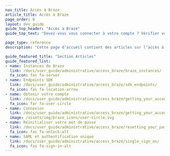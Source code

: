```yaml
---
nav_title: Accès à Braze
article_title: Accès à Braze
page_order: 0
layout: dev_guide
guide_top_header: "Accès à Braze"
guide_top_text: "Devez-vous vous connecter à votre compte ? Vérifier votre endpoint ? Réinitialiser un mot de passe ? Configurer une authentification unique ? Ne vous inquiétez pas : nous avons des documents pour cela."

page_type: reference
description: "Cette page d’accueil contient des articles sur l’accès à votre compte ou tableau de bord de Braze. Vous trouverez ici des ressources sur l’authentification unique (SSO), la connexion, les instances Braze, les endpoints du SDK, la réinitialisation du mot de passe etc."

guide_featured_title: "Section Articles"
guide_featured_list:
- name: Instances de Braze
  link: /docs/user_guide/administrative/access_braze/braze_instances/
  fa_icon: fas fa-server
- name: Endpoints SDK
  link: /docs/user_guide/administrative/access_braze/sdk_endpoints/
  fa_icon: fas fa-location-arrow
- name: Obtenir votre compte
  link: /docs/user_guide/administrative/access_braze/getting_your_account/
  fa_icon: far fa-user-circle
- name: Connexion
  link: /docs/user_guide/administrative/access_braze/getting_your_account/
  image: /assets/img/braze_icons/user-circle.svg
- name: Réinitialiser votre mot de passe
  link: /docs/user_guide/administrative/access_braze/resetting_your_password/
  fa_icon: fas fa-unlock-alt
- name: SAML et authentification unique
  link: /docs/user_guide/administrative/access_braze/single_sign_on/
  fa_icon: fas fa-sign-in-alt
---
```

